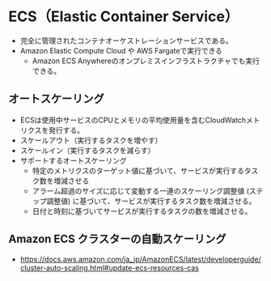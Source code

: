 # ECS（Elastic Container Service）
* 完全に管理されたコンテナオーケストレーションサービスである。
* Amazon Elastic Compute Cloud や AWS Fargateで実行できる
    * Amazon ECS Anywhereのオンプレミスインフラストラクチャでも実行できる。


## オートスケーリング
* ECSは使用中サービスのCPUとメモリの平均使用量を含むCloudWatchメトリクスを発行する。
* スケールアウト（実行するタスクを増やす）
* スケールイン（実行するタスクを減らす）
* サポートするオートスケーリング
    * 特定のメトリクスのターゲット値に基づいて、サービスが実行するタスク数を増減させる
    * アラーム超過のサイズに応じて変動する一連のスケーリング調整値 (ステップ調整値) に基づいて、サービスが実行するタスク数を増減させる。
    * 日付と時刻に基づいてサービスが実行するタスクの数を増減させる。

## Amazon ECS クラスターの自動スケーリング
* https://docs.aws.amazon.com/ja_jp/AmazonECS/latest/developerguide/cluster-auto-scaling.html#update-ecs-resources-cas
